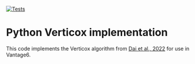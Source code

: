 [![Tests](https://github.com/CARRIER-project/verticox/actions/workflows/tests.yml/badge.svg)](https://github.com/CARRIER-project/verticox/actions/workflows/tests.yml)
# Python Verticox implementation

This code implements the Verticox algorithm from [Dai et al., 2022](https://ieeexplore.ieee.org/document/9076318)
for use in Vantage6.